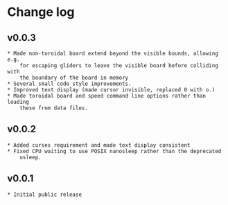Change log
==========

v0.0.3
-------------------
    * Made non-toroidal board extend beyond the visible bounds, allowing e.g.
        for escaping gliders to leave the visible board before colliding with
        the boundary of the board in memory
    * Several small code style improvements.
    * Improved text display (made cursor invisible, replaced 0 with o.)
    * Made toroidal board and speed command line options rather than loading
        these from data files.

v0.0.2
------
    * Added curses requirement and made text display consistent
    * Fixed CPU waiting to use POSIX nanosleep rather than the deprecated
        usleep.

v0.0.1
------
    * Initial public release
